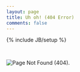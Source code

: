 ```yaml
---
layout: page
title: Uh oh! (404 Error)
comments: false
---
```

{% include JB/setup %}

<img style="border: none; margin-top: 30px;" src="{{ ASSET_PATH }}/img/404.png" alt="Page Not Found (404).">
